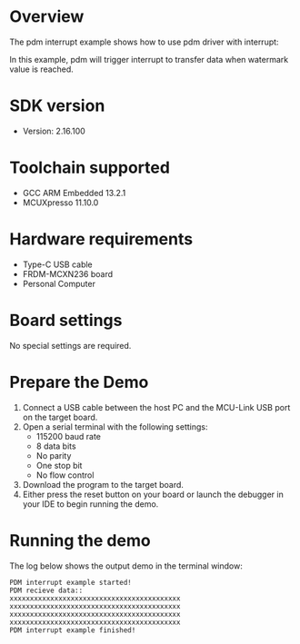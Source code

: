 Overview
========
The pdm interrupt example shows how to use pdm driver with interrupt:

In this example, pdm will trigger interrupt to transfer data when watermark value is reached.


SDK version
===========
- Version: 2.16.100

Toolchain supported
===================
- GCC ARM Embedded  13.2.1
- MCUXpresso  11.10.0

Hardware requirements
=====================
- Type-C USB cable
- FRDM-MCXN236 board
- Personal Computer

Board settings
==============
No special settings are required.

Prepare the Demo
================
1.  Connect a USB cable between the host PC and the MCU-Link USB port on the target board.
2.  Open a serial terminal with the following settings:
    - 115200 baud rate
    - 8 data bits
    - No parity
    - One stop bit
    - No flow control
3.  Download the program to the target board.
4.  Either press the reset button on your board or launch the debugger in your IDE to begin running the demo.

Running the demo
================
The log below shows the output demo in the terminal window:
~~~~~~~~~~~~~~~~~~~~~~~~~~~~~~~~~~~
PDM interrupt example started!
PDM recieve data::
xxxxxxxxxxxxxxxxxxxxxxxxxxxxxxxxxxxxxxxxxx
xxxxxxxxxxxxxxxxxxxxxxxxxxxxxxxxxxxxxxxxxx
xxxxxxxxxxxxxxxxxxxxxxxxxxxxxxxxxxxxxxxxxx
xxxxxxxxxxxxxxxxxxxxxxxxxxxxxxxxxxxxxxxxxx
PDM interrupt example finished!
~~~~~~~~~~~~~~~~~~~~~~~~~~~~~~~~~~~
